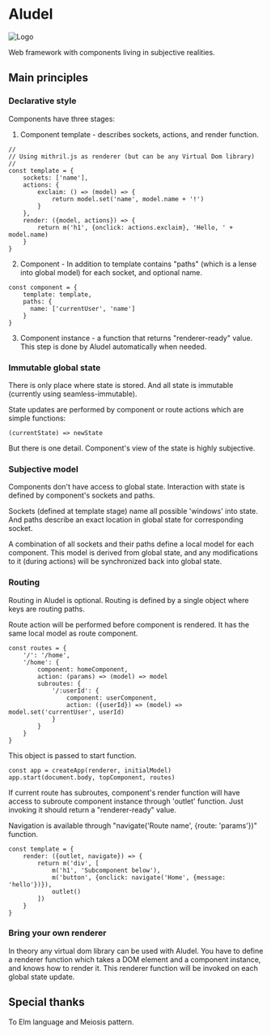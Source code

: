 # Aludel

![Logo](https://thumbs.dreamstime.com/t/alembic-d-cartoon-illustration-70135996.jpg)

Web framework with components living in subjective realities.

## Main principles

### Declarative style

Components have three stages:
1. Component template - describes sockets, actions, and render function.
```
//
// Using mithril.js as renderer (but can be any Virtual Dom library)
//
const template = {
    sockets: ['name'],
    actions: {
        exclaim: () => (model) => {
            return model.set('name', model.name + '!')
        }
    },
    render: ({model, actions}) => {
        return m('h1', {onclick: actions.exclaim}, 'Hello, ' + model.name)
    }
}
```
2. Component - In addition to template contains "paths" (which is a lense into global model) for each socket, and optional name.
```
const component = {
    template: template,
    paths: {
      name: ['currentUser', 'name']
    }
}
```
3. Component instance - a function that returns "renderer-ready" value. This step is done by Aludel automatically when needed.

### Immutable global state

There is only place where state is stored. And all state is immutable (currently using seamless-immutable).

State updates are performed by component or route actions which are simple functions:
```
(currentState) => newState
```

But there is one detail. Component's view of the state is highly subjective.

### Subjective model


Components don't have access to global state. Interaction with state is defined by component's sockets and paths.


Sockets (defined at template stage) name all possible 'windows' into state.
And paths describe an exact location in global state for corresponding  socket.


A combination of all sockets and their paths define a local model for each component.
This model is derived from global state, and any modifications to it (during actions) will be synchronized back into global state.

### Routing 


Routing in Aludel is optional. Routing is defined by a single object where keys are routing paths.


Route action will be performed before component is rendered. It has the same local model as route component.

```
const routes = {
    '/': '/home',
    '/home': {
        component: homeComponent,
        action: (params) => (model) => model
        subroutes: {
            '/:userId': {
                component: userComponent,
                action: ({userId}) => (model) => model.set('currentUser', userId)
            }
        }
    }
}
```

This object is passed to start function.

```
const app = createApp(renderer, initialModel)
app.start(document.body, topComponent, routes)

```

If current route has subroutes, component's render function will
have access to subroute component instance through 'outlet' function.
Just invoking it should return a "renderer-ready" value.


Navigation is available through "navigate('Route name', {route: 'params'})" function.


```
const template = {
    render: ({outlet, navigate}) => {
        return m('div', [
            m('h1', 'Subcomponent below'),
            m('button', {onclick: navigate('Home', {message: 'hello'})}),
            outlet()
        ])
    }
}
```


### Bring your own renderer

In theory any virtual dom library can be used with Aludel.
You have to define a renderer function which takes a DOM element
and a component instance, and knows how to render it.
This renderer function will be invoked on each global state update.


## Special thanks

To Elm language and Meiosis pattern.
